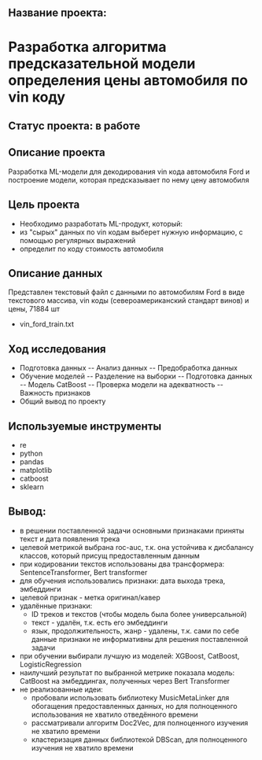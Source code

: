 ## Название проекта: 
# Разработка алгоритма предсказательной модели определения цены автомобиля по vin коду 
## Статус проекта: в работе
## Описание проекта
Разработка ML-модели для декодирования vin кода автомобиля Ford и построение модели, которая предсказывает по нему цену автомобиля
## Цель проекта
- Необходимо разработать ML-продукт, который:
 - из "сырых" данных по vin кодам выберет нужную информацию, с помощью регулярных выражений
 - определит по коду стоимость автомобиля


 ## Описание данных
Представлен текстовый файл с данными по автомобилям Ford в виде текстового массива, vin коды (североамериканский стандарт винов) и цены, 71884 шт
- vin_ford_train.txt

## Ход исследования
- Подготовка данных
-- Анализ данных
-- Предобработка данных
-  Обучение моделей
-- Разделение на выборки
-- Подготовка данных
-- Модель CatBoost
-- Проверка модели на адекватность
-- Важность признаков
- Общий вывод по проекту


## Используемые инструменты
- re
- python
- pandas
- matplotlib
- catboost
- sklearn

## Вывод:
- в решении поставленной задачи основными признаками приняты текст и дата появления трека
- целевой метрикой выбрана roc-auc, т.к. она устойчива к дисбалансу классов, который присущ предоставленным данным
- при кодировании текстов использованы два трансформера: SentenceTransformer, Bert transformer
- для обучения использовались признаки: дата выхода трека, эмбеддинги
- целевой признак - метка оригинал/кавер
- удалённые признаки: 
  - ID треков и текстов (чтобы модель была более универсальной)
  - текст - удалён, т.к. есть его эмбеддинги
  - язык, продолжительность, жанр - удалены, т.к. сами по себе данные признаки не информативны для решения поставленной задачи
- при обучении выбирали лучшую из моделей: XGBoost, CatBoost, LogisticRegression
- наилучший результат по выбранной метрике показала модель: CatBoost на эмбеддингах, полученных через Bert Transformer
- не реализованные идеи:
  - пробовали использовать библиотеку MusicMetaLinker для обогащения предоставленных данных, но для полноценного использования не хватило отведённого времени
  - рассматривали алгоритм Doc2Vec, для полноценного изучения не хватило времени
  - кластеризация данных библиотекой DBScan, для полноценного изучения не хватило времени
